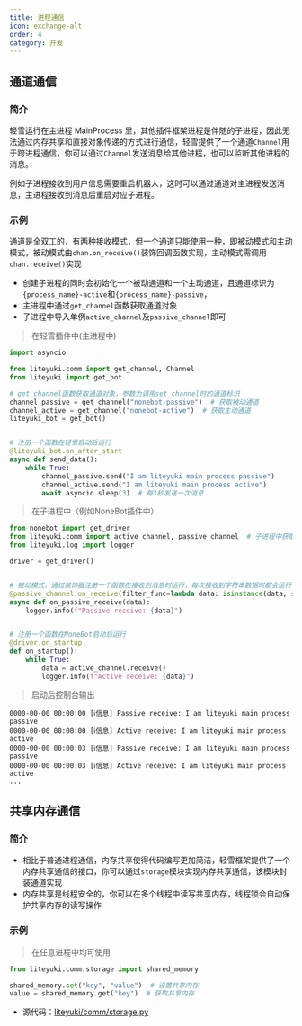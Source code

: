 ```yaml
---
title: 进程通信
icon: exchange-alt
order: 4
category: 开发
---
```


## **通道通信**

### 简介

轻雪运行在主进程 MainProcess 里，其他插件框架进程是伴随的子进程，因此无法通过内存共享和直接对象传递的方式进行通信，轻雪提供了一个通道`Channel`用于跨进程通信，你可以通过`Channel`发送消息给其他进程，也可以监听其他进程的消息。

例如子进程接收到用户信息需要重启机器人，这时可以通过通道对主进程发送消息，主进程接收到消息后重启对应子进程。

### 示例

通道是全双工的，有两种接收模式，但一个通道只能使用一种，即被动模式和主动模式，被动模式由`chan.on_receive()`装饰回调函数实现，主动模式需调用`chan.receive()`实现

- 创建子进程的同时会初始化一个被动通道和一个主动通道，且通道标识为`{process_name}-active`和`{process_name}-passive`，
- 主进程中通过`get_channel`函数获取通道对象
- 子进程中导入单例`active_channel`及`passive_channel`即可

> 在轻雪插件中(主进程中)

```python
import asyncio

from liteyuki.comm import get_channel, Channel
from liteyuki import get_bot

# get_channel函数获取通道对象，参数为调用set_channel时的通道标识
channel_passive = get_channel("nonebot-passive")  # 获取被动通道
channel_active = get_channel("nonebot-active")  # 获取主动通道
liteyuki_bot = get_bot()


# 注册一个函数在轻雪启动后运行
@liteyuki_bot.on_after_start
async def send_data():
    while True:
        channel_passive.send("I am liteyuki main process passive")
        channel_active.send("I am liteyuki main process active")
        await asyncio.sleep(3)  # 每3秒发送一次消息
```

> 在子进程中（例如NoneBot插件中）

```python
from nonebot import get_driver
from liteyuki.comm import active_channel, passive_channel  # 子进程中获取通道直接导入进程全局单例即可
from liteyuki.log import logger

driver = get_driver()


# 被动模式，通过装饰器注册一个函数在接收到消息时运行，每次接收到字符串数据时都会运行
@passive_channel.on_receive(filter_func=lambda data: isinstance(data, str))
async def on_passive_receive(data):
    logger.info(f"Passive receive: {data}")


# 注册一个函数在NoneBot启动后运行
@driver.on_startup
def on_startup():
    while True:
        data = active_channel.receive()
        logger.info(f"Active receive: {data}")
```

> 启动后控制台输出

```log
0000-00-00 00:00:00 [ℹ️信息] Passive receive: I am liteyuki main process passive
0000-00-00 00:00:00 [ℹ️信息] Active receive: I am liteyuki main process active
0000-00-00 00:00:03 [ℹ️信息] Passive receive: I am liteyuki main process passive
0000-00-00 00:00:03 [ℹ️信息] Active receive: I am liteyuki main process active
...
```

## **共享内存通信**

### 简介

- 相比于普通进程通信，内存共享使得代码编写更加简洁，轻雪框架提供了一个内存共享通信的接口，你可以通过`storage`模块实现内存共享通信，该模块封装通道实现
- 内存共享是线程安全的，你可以在多个线程中读写共享内存，线程锁会自动保护共享内存的读写操作

### 示例

> 在任意进程中均可使用

```python
from liteyuki.comm.storage import shared_memory

shared_memory.set("key", "value")  # 设置共享内存
value = shared_memory.get("key")  # 获取共享内存
```

- 源代码：[liteyuki/comm/storage.py](https://github.com/LiteyukiStudio/LiteyukiBot/blob/main/liteyuki/comm/storage.py)